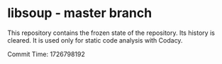 # libsoup - master branch

This repository contains the frozen state of the repository.
Its history is cleared. It is used only for static code
analysis with Codacy.

Commit Time: 1726798192